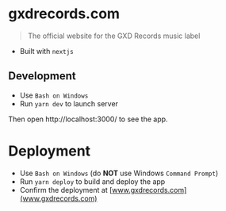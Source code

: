 # gxdrecords.com

> The official website for the GXD Records music label

- Built with `nextjs`

## Development

- Use `Bash on Windows`
- Run `yarn dev` to launch server

Then open http://localhost:3000/ to see the app.

# Deployment

- Use `Bash on Windows` (do **NOT** use Windows `Command Prompt`)
- Run `yarn deploy` to build and deploy the app
- Confirm the deployment at [www.gxdrecords.com](www.gxdrecords.com)

